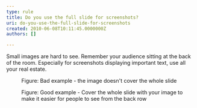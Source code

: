 ```yaml
---
type: rule
title: Do you use the full slide for screenshots?
uri: do-you-use-the-full-slide-for-screenshots
created: 2010-06-08T10:11:45.0000000Z
authors: []

---
```


 Small images are hard to see. Remember your audience sitting at the back of the room. Especially for screenshots displaying important text, use all your real estate. <br> <dl>    <dt><img class="ms-rteCustom-ImageArea" src="/PublishingImages/badSmall.jpg" alt=""> </dt>
    <dd class="ms-rteCustom-FigureBad">Figure&#58; Bad example - the image doesn't cover the whole slide</dd></dl><dl>    <dt><img class="ms-rteCustom-ImageArea" src="/PublishingImages/goodbig.jpg" alt=""> </dt>
    <dd class="ms-rteCustom-FigureGood">Figure&#58; Good example - Cover the whole slide with your image to make it easier for people to see from the back row</dd></dl>
